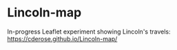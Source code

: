 # Lincoln-map
In-progress Leaflet experiment showing Lincoln's travels: https://cderose.github.io/Lincoln-map/
